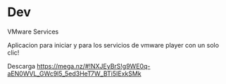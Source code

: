 # Dev
VMware Services

Aplicacion para iniciar y para los servicios de vmware player con un solo clic!

Descarga
https://mega.nz/#!NXJEyBrS!g9WE0q-aEN0WVL_GWc9l5_5ed3HeT7W_BTi5IExkSMk
